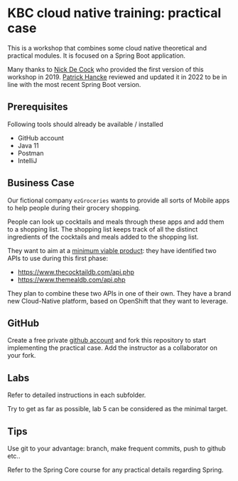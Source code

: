 # KBC cloud native training: practical case

This is a workshop that combines some cloud native theoretical and practical modules. It is focused on a Spring Boot application.

Many thanks to [Nick De Cock](https://github.com/nickdkcronos) who provided the first version of this workshop in 2019. [Patrick Hancke](https://github.com/patrickhancke) reviewed and updated it in 2022 to be in line with the most recent Spring Boot version.

## Prerequisites

Following tools should already be available / installed

* GitHub account
* Java 11
* Postman
* IntelliJ

## Business Case

Our fictional company ``ezGroceries`` wants to provide all sorts of Mobile apps to help people during their grocery shopping.

People can look up cocktails and meals through these apps and add them to a shopping list. The shopping list keeps track of all the distinct ingredients of the cocktails and meals added to the shopping list.

They want to aim at a [minimum viable product](https://en.wikipedia.org/wiki/Minimum_viable_product): they have identified two APIs to use during this first phase:

* https://www.thecocktaildb.com/api.php
* https://www.themealdb.com/api.php

They plan to combine these two APIs in one of their own. They have a brand new Cloud-Native platform, based on OpenShift that they want to leverage.

## GitHub

Create a free private [github account](https://github.com/) and fork this repository to start implementing the practical case. Add the instructor as a collaborator on your fork.

## Labs

Refer to detailed instructions in each subfolder.

Try to get as far as possible, lab 5 can be considered as the minimal target.

## Tips

Use git to your advantage: branch, make frequent commits, push to github etc..

Refer to the Spring Core course for any practical details regarding Spring.
